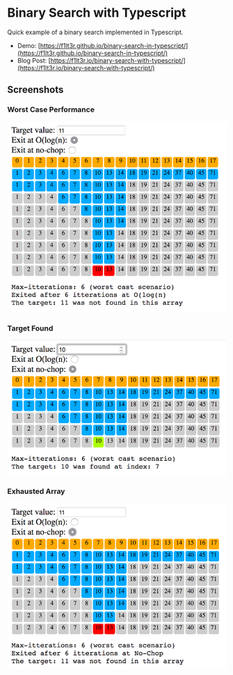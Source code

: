 # Binary Search with Typescript

Quick example of a binary search implemented in Typescript.

- Demo: [https://f1lt3r.github.io/binary-search-in-typescript/](https://f1lt3r.github.io/binary-search-in-typescript/)
- Blog Post: [https://f1lt3r.io/binary-search-with-typescript/](https://f1lt3r.io/binary-search-with-typescript/)

## Screenshots

### Worst Case Performance

![binary-search-worst-case-performance.png](binary-search-worst-case-performance.png)

### Target Found

![binary-search-target-found.png](binary-search-target-found.png)

### Exhausted Array

![binary-search-no-chop.png](binary-search-no-chop.png)
